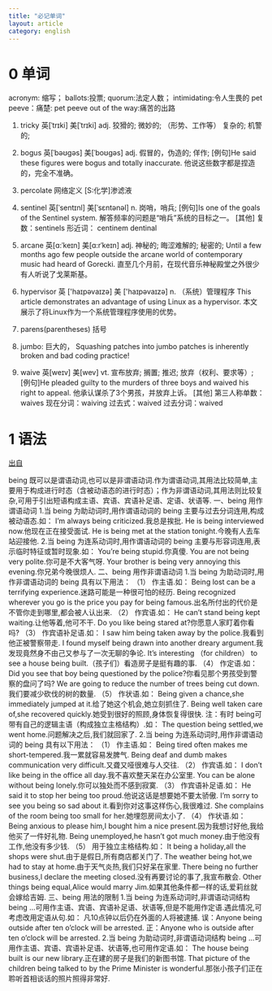 ```yaml
---
title: "必记单词"
layout: article
category: english
---
```


# 0 单词

acronym: 缩写；
ballots:投票;
quorum:法定人数；
intimidating:令人生畏的
pet peeve：痛楚: pet peeve out of the way:痛苦的出路

1. tricky	英[ˈtrɪki]
美[ˈtrɪki]
adj.	狡猾的; 微妙的; （形势、工作等） 复杂的; 机警的;

2. bogus	英[ˈbəʊgəs]
美[ˈboʊgəs]
adj.	假冒的，伪造的; 佯作;
[例句]He said these figures were bogus and totally inaccurate.
他说这些数字都是捏造的，完全不准确。

3. percolate
网络定义
[S:化学]渗滤液

4.  sentinel	英[ˈsentɪnl]
美[ˈsɛntənəl]
n.	岗哨，哨兵;
[例句]Is one of the goals of the Sentinel system.
解答频率的问题是“哨兵”系统的目标之一。
[其他]	复数：sentinels 形近词： centinem dentinal

5.  arcane	英[ɑ:ˈkeɪn] 美[ɑ:rˈkeɪn]
adj.	神秘的; 晦涩难解的; 秘密的;
Until a few months ago few people outside the arcane world of contemporary music had heard of Gorecki.
直至几个月前，在现代音乐神秘殿堂之外很少有人听说了戈莱斯基。

6.  hypervisor 英 ['haɪpəvaɪzə]   美 ['haɪpəvaɪzə]
n.
（系统）管理程序
This article demonstrates an advantage of using Linux as a hypervisor.
本文展示了将Linux作为一个系统管理程序使用的优势。

7.   parens(parentheses) 括号

8. jumbo: 巨大的，
Squashing patches into jumbo patches is inherently broken and bad coding
practice!

9.   waive	英[weɪv]
美[wev]
vt.	宣布放弃; 搁置; 推迟; 放弃（权利、要求等）;
[例句]He pleaded guilty to the murders of three boys and waived his right to appeal.
他承认谋杀了3个男孩，并放弃上诉。
[其他]	第三人称单数：waives 现在分词：waiving 过去式：waived 过去分词：waived



# 1 语法

[出自](https://www.zybang.com/question/a2da266ceb65fe4c574ae28ec4e66ba2.html)

being 既可以是谓语动词,也可以是非谓语动词.作为谓语动词,其用法比较简单,主要用于构成进行时态（含被动语态的进行时态）；作为非谓语动词,其用法则比较复杂,可用于引出短语构成主语、宾语、宾语补足语、定语、状语等.
一、being 用作谓语动词
1.当 being 为助动词时,用作谓语动词的 being 主要与过去分词连用,构成被动语态.如：
I’m always being criticized.我总是挨批.
He is being interviewed now.他现在正在接受面试.
He is being met at the station tonight.今晚有人去车站迎接他.
2.当 being 为连系动词时,用作谓语动词的 being 主要与形容词连用,表示临时特征或暂时现象.如：
You’re being stupid.你真傻.
You are not being very polite.你可是不大客气呀.
Your brother is being very annoying this evening.你兄弟今晚很烦人.
二、being 用作非谓语动词
1.当 being 为助动词时,用作非谓语动词的 being 具有以下用法：
（1） 作主语.如：
Being lost can be a terrifying experience.迷路可能是一种很可怕的经历.
Being recognized wherever you go is the price you pay for being famous.出名所付出的代价是不管你走到哪里,都会被人认出来.
（2） 作宾语.如：
He can’t stand being kept waiting.让他等着,他可不干.
Do you like being stared at?你愿意人家盯着你看吗?
（3） 作宾语补足语.如：
I saw him being taken away by the police.我看到他正被警察带走.
I found myself being drawn into another dreary argument.我发现竟然身不由己又参与了一次无聊的争论.
It’s interesting （for children） to see a house being built.（孩子们）看造房子是挺有趣的事.
（4） 作定语.如：
Did you see that boy being questioned by the police?你看见那个男孩受到警察的盘问了吗?
We are going to reduce the number of trees being cut down.我们要减少砍伐的树的数量.
（5） 作状语.如：
Being given a chance,she immediately jumped at it.给了她这个机会,她立刻抓住了.
Being well taken care of,she recovered quickly.她受到很好的照顾,身体恢复得很快.
注：有时 being可带有自己的逻辑主语（构成独立主格结构）.如：
The question being settled,we went home.问题解决之后,我们就回家了.
2.当 being 为连系动词时,用作非谓语动词的 being 具有以下用法：
（1） 作主语.如：
Being tired often makes me short-tempered.我一累就容易发脾气.
Being deaf and dumb makes communication very difficult.又聋又哑很难与人交往.
（2） 作宾语.如：
I don’t like being in the office all day.我不喜欢整天呆在办公室里.
You can be alone without being lonely.你可以独处而不感到寂寞.
（3） 作宾语补足语.如：
He said it to stop her being too proud.他说这话是想要她不要太骄傲.
I’m sorry to see you being so sad about it.看到你对这事这样伤心,我很难过.
She complains of the room being too small for her.她埋怨房间太小了.
（4） 作状语.如：
Being anxious to please him,I bought him a nice present.因为我想讨好他,我给他买了一件好礼物.
Being unemployed,he hasn’t got much money.由于他没有工作,他没有多少钱.
（5） 用于独立主格结构.如：
It being a holiday,all the shops were shut.由于是假日,所有商店都关门了.
The weather being hot,we had to stay at home.由于天气炎热,我们只好呆在家里.
There being no further business,l declare the meeting closed.没有再要讨论的事了,我宣布散会.
Other things being equal,Alice would marry Jim.如果其他条件都一样的话,爱莉丝就会嫁给吉姆.
三、being 用法的限制
1.当 being 为连系动词时,非谓语动词结构 being ...可用作主语、宾语、宾语补足语、状语等,但是不能用作定语.遇此情况,可考虑改用定语从句.如：
凡10点钟以后仍在外面的人将被逮捕.
误：Anyone being outside after ten o’clock will be arrested.
正：Anyone who is outside after ten o’clock will be arrested.
2.当 being 为助动词时,非谓语动词结构 being ...可用作主语、宾语、宾语补足语、状语等,也可用作定语.如：
The house being built is our new library.正在建的房子是我们的新图书馆.
That picture of the children being talked to by the Prime Minister is wonderful.那张小孩子们正在聆听首相谈话的照片照得非常好.


